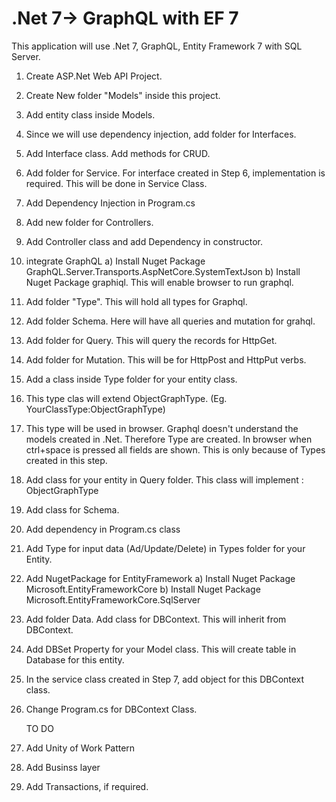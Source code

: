 # .Net 7-> GraphQL with EF 7

This application will use .Net 7, GraphQL, Entity Framework 7 with SQL Server.

1. Create ASP.Net Web API Project.
2. Create New folder "Models" inside this project.
3. Add entity class inside Models.
4. Since we will use dependency injection, add folder for Interfaces.
6. Add Interface class. Add methods for CRUD.
7. Add folder for Service. For interface created in Step 6, implementation is required. This will be done in Service Class.
8. Add Dependency Injection in Program.cs
9. Add new folder for Controllers.
10. Add Controller class and add Dependency in constructor.
11. integrate GraphQL
	a) Install Nuget Package GraphQL.Server.Transports.AspNetCore.SystemTextJson
	b) Install Nuget Package graphiql. This will enable browser to run graphql.

12. Add folder "Type". This will hold all types for Graphql.
13. Add folder Schema. Here will have all queries and mutation for grahql.
14. Add folder for Query. This will query the records for HttpGet.
15. Add folder for Mutation. This will be for HttpPost and HttpPut verbs.
16. Add a class inside Type folder for your entity class.
17. This type clas will extend ObjectGraphType. (Eg. YourClassType:ObjectGraphType<yourModelClass>)
18. This type will be used in browser. Graphql doesn't understand the models created in .Net. 
	Therefore Type are created. 
	In browser when ctrl+space is pressed all fields are shown. 
	This is only because of Types created in this step.
19. Add class for your entity in Query folder. This class will implement : ObjectGraphType
20. Add class for Schema.
21. Add dependency in Program.cs class
22. Add Type for input data (Ad/Update/Delete) in Types folder for your Entity.
23. Add NugetPackage for EntityFramework
	a) Install Nuget Package Microsoft.EntityFrameworkCore
	b) Install Nuget Package Microsoft.EntityFrameworkCore.SqlServer

24. Add folder Data. Add class for DBContext. This will inherit from DBContext.
25. Add DBSet Property for your Model class. This will create table in Database for this entity.
26. In the service class created in Step 7, add object for this DBContext class.
27. Change Program.cs for DBContext Class.
	
	
	TO DO
	
28. Add Unity of Work Pattern
29. Add Businss layer
30. Add Transactions, if required.	
